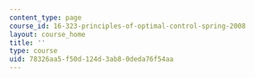 ```yaml
---
content_type: page
course_id: 16-323-principles-of-optimal-control-spring-2008
layout: course_home
title: ''
type: course
uid: 78326aa5-f50d-124d-3ab8-0deda76f54aa
---
```

